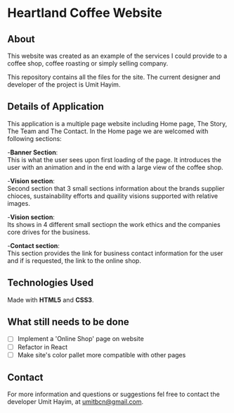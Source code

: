 # Heartland Coffee Website

## About

This website was created as an example of the services I could provide to a coffee shop, coffee roasting or simply selling company.

This repository contains all the files for the site. The current designer and developer of the project is Umit Hayim.

## Details of Application

This application is a multiple page website including Home page, The Story, The Team and The Contact. In the Home page we are welcomed with following sections:

-**Banner Section**: \
This is what the user sees upon first loading of the page. It introduces the user with an animation and in the end with a large view of the coffee shop.

-**Vision section**: \
Second section that 3 small sections information about the brands supplier chioces, sustainability efforts and quaility visions supported with relative images.

-**Vision section**: \
Its shows in 4 different small sectiopn the work ethics and the companies core drives for the business.

-**Contact section**: \
This section provides the link for business contact information for the user and if is requested, the link to the online shop.

## Technologies Used

Made with **HTML5** and **CSS3**.

## What still needs to be done

- [ ] Implement a 'Online Shop' page on website
- [ ] Refactor in React
- [ ] Make site's color pallet more compatible with other pages

## Contact

For more information and questions or suggestions fel free to contact the developer Umit Hayim, at [umitbcn@gmail.com](mailto:umitbcn@gmail.com).
